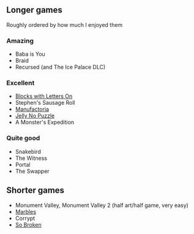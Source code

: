 ## Longer games

Roughly ordered by how much I enjoyed them

### Amazing
- Baba is You
- Braid
- Recursed (and The Ice Palace DLC)

### Excellent
- [Blocks with Letters On](http://www.kongregate.com/games/morpheme/blocks-with-letters-on)
- Stephen's Sausage Roll
- [Manufactoria](http://pleasingfungus.com/Manufactoria/)
- [Jelly No Puzzle](http://heated.github.io/jelly)
- A Monster's Expedition

### Quite good
- Snakebird
- The Witness
- Portal
- The Swapper

## Shorter games

- Monument Valley, Monument Valley 2 (half art/half game, very easy)
- [Marbles](http://marblespuzzle.com/)
- Corrypt
- [So Broken](https://coreymartin.itch.io/sobroken)

<!--
To finish one day..
- Trainyard
- [Vext Edit](https://www.puzzlescript.net/play.html?p=9eb8f8f3df4efb450b798a279eeba2e0)

To play:
- Deadly rooms of death
- Portal 2
- English Country Tune
- Factorio
- hana no puzzle
- splice
- antichamber
- opus magnum?
-->
